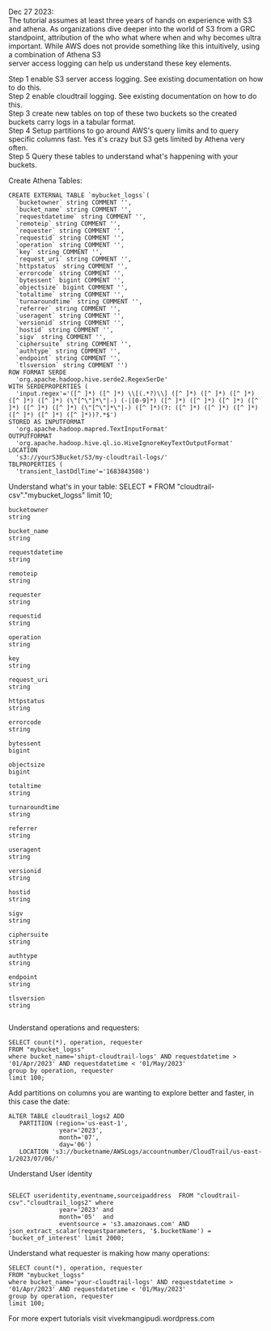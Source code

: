 Dec 27 2023:  
The tutorial assumes at least three years of hands on experience with S3 and athena. 
As organizations dive deeper into the world of S3 from a GRC standpoint, attribution of the who what where when and why becomes ultra important. While AWS does not provide something like this intuitively, using a combination of Athena S3  
server access logging can help us understand these key elements. 


Step 1  enable S3 server access logging. See existing documentation on how to do this.     
Step 2 enable cloudtrail logging. See existing documentation on how to do this.   
Step 3 create new tables on top of these two buckets so the created buckets carry logs in a tabular format.   
Step 4 Setup partitions to go around AWS's query limits and to query specific columns fast. Yes it's crazy but S3 gets limited by Athena very often.    
Step 5 Query these tables to understand what's happening with your buckets. 

Create Athena Tables:  
```
CREATE EXTERNAL TABLE `mybucket_logss`(
  `bucketowner` string COMMENT '', 
  `bucket_name` string COMMENT '', 
  `requestdatetime` string COMMENT '', 
  `remoteip` string COMMENT '', 
  `requester` string COMMENT '', 
  `requestid` string COMMENT '', 
  `operation` string COMMENT '', 
  `key` string COMMENT '', 
  `request_uri` string COMMENT '', 
  `httpstatus` string COMMENT '', 
  `errorcode` string COMMENT '', 
  `bytessent` bigint COMMENT '', 
  `objectsize` bigint COMMENT '', 
  `totaltime` string COMMENT '', 
  `turnaroundtime` string COMMENT '', 
  `referrer` string COMMENT '', 
  `useragent` string COMMENT '', 
  `versionid` string COMMENT '', 
  `hostid` string COMMENT '', 
  `sigv` string COMMENT '', 
  `ciphersuite` string COMMENT '', 
  `authtype` string COMMENT '', 
  `endpoint` string COMMENT '', 
  `tlsversion` string COMMENT '')
ROW FORMAT SERDE 
  'org.apache.hadoop.hive.serde2.RegexSerDe' 
WITH SERDEPROPERTIES ( 
  'input.regex'='([^ ]*) ([^ ]*) \\[(.*?)\\] ([^ ]*) ([^ ]*) ([^ ]*) ([^ ]*) ([^ ]*) (\"[^\"]*\"|-) (-|[0-9]*) ([^ ]*) ([^ ]*) ([^ ]*) ([^ ]*) ([^ ]*) ([^ ]*) (\"[^\"]*\"|-) ([^ ]*)(?: ([^ ]*) ([^ ]*) ([^ ]*) ([^ ]*) ([^ ]*) ([^ ]*))?.*$') 
STORED AS INPUTFORMAT 
  'org.apache.hadoop.mapred.TextInputFormat' 
OUTPUTFORMAT 
  'org.apache.hadoop.hive.ql.io.HiveIgnoreKeyTextOutputFormat'
LOCATION
  's3://yourS3Bucket/S3/my-cloudtrail-logs/'
TBLPROPERTIES (
  'transient_lastDdlTime'='1683843508')

``` 


Understand what's in your table: 
SELECT * FROM "cloudtrail-csv"."mybucket_logss" limit 10;  

```
bucketowner
string

bucket_name
string

requestdatetime
string

remoteip
string

requester
string

requestid
string

operation
string

key
string

request_uri
string

httpstatus
string

errorcode
string

bytessent
bigint

objectsize
bigint

totaltime
string

turnaroundtime
string

referrer
string

useragent
string

versionid
string

hostid
string

sigv
string

ciphersuite
string

authtype
string

endpoint
string

tlsversion
string


```

Understand operations and requesters:  

```
SELECT count(*), operation, requester
FROM "mybucket_logss"
where bucket_name='shipt-cloudtrail-logs' AND requestdatetime > '01/Apr/2023' AND requestdatetime < '01/May/2023'
group by operation, requester
limit 100;
```

Add partitions on columns you are wanting to explore better and faster, in this case the date:  
```
ALTER TABLE cloudtrail_logs2 ADD 
   PARTITION (region='us-east-1',
              year='2023',
              month='07',
              day='06')
   LOCATION 's3://bucketname/AWSLogs/accountnumber/CloudTrail/us-east-1/2023/07/06/'
```

Understand User identity 
```

SELECT useridentity,eventname,sourceipaddress  FROM "cloudtrail-csv"."cloudtrail_logs2" where
              year='2023' and
              month='05'  and
              eventsource = 's3.amazonaws.com' AND               json_extract_scalar(requestparameters, '$.bucketName') = 'bucket_of_interest' limit 2000;
```


Understand what requester is making how many operations:  

```
SELECT count(*), operation, requester
FROM "mybucket_logss"
where bucket_name='your-cloudtrail-logs' AND requestdatetime > '01/Apr/2023' AND requestdatetime < '01/May/2023'
group by operation, requester
limit 100;
```

For more expert tutorials visit vivekmangipudi.wordpress.com   
